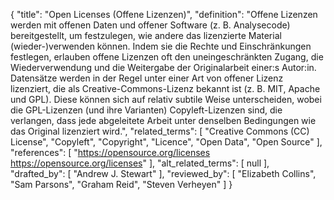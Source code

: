{
    "title": "Open Licenses (Offene Lizenzen)",
    "definition": "Offene Lizenzen werden mit offenen Daten und offener Software (z. B. Analysecode) bereitgestellt, um festzulegen, wie andere das lizenzierte Material (wieder-)verwenden können. Indem sie die Rechte und Einschränkungen festlegen, erlauben offene Lizenzen oft den uneingeschränkten Zugang, die Wiederverwendung und die Weitergabe der Originalarbeit einer:s Autor:in. Datensätze werden in der Regel unter einer Art von offener Lizenz lizenziert, die als Creative-Commons-Lizenz bekannt ist (z. B. MIT, Apache und GPL). Diese können sich auf relativ subtile Weise unterscheiden, wobei die GPL-Lizenzen (und ihre Varianten) Copyleft-Lizenzen sind, die verlangen, dass jede abgeleitete Arbeit unter denselben Bedingungen wie das Original lizenziert wird.",
    "related_terms": [
        "Creative Commons (CC) License",
        "Copyleft",
        "Copyright",
        "Licence",
        "Open Data",
        "Open Source"
    ],
    "references": [
        "https://opensource.org/licenses https://opensource.org/licenses"
    ],
    "alt_related_terms": [
        null
    ],
    "drafted_by": [
        "Andrew J. Stewart"
    ],
    "reviewed_by": [
        "Elizabeth Collins",
        "Sam Parsons",
        "Graham Reid",
        "Steven Verheyen"
    ]
}